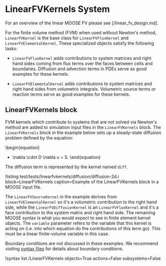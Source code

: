# LinearFVKernels System

For an overview of the linear MOOSE FV please see [/linear_fv_design.md].

For the finite volume method (FVM) when used without Newton's method, `LinearFVKernel` is the base class for `LinearFVFluxKernel` and `LinearFVElementalKernel`. These specialized objects satisfy the following tasks:

* `LinearFVFluxKernel` adds contributions to system matrices and right hand sides coming from flux terms over
  the faces between cells and boundaries. Diffusion and advection terms in PDEs serve as good examples
  for these kernels.

* `LinearFVElementalKernel` adds contributions to system matrices and right hand sides from volumetric integrals.
  Volumetric source terms or reaction terms serve as good examples for these kernels.

## LinearFVKernels block

FVM kernels which contribute to systems that are not solved via Newton's method
are added to simulation input files in the `LinearFVKernels` block.  The
`LinearFVKernels` block in the example below sets up a steady-state diffusion problem
defined by the equation:

\begin{equation}
  - \nabla \cdot D \nabla u = S.
\end{equation}

The diffusion term is represented by the kernel named `diff`.

!listing test/tests/linearfvkernels/diffusion/diffusion-2d.i
         block=LinearFVKernels
         caption=Example of the LinearFVKernels block in a MOOSE input file.

The `LinearFVSourceKernel` in the example derives from `LinearFVElementalKernel` so it's a
volumetric contribution to the right hand side, while the `LinearFVDiffusionKernel` is an
`LinearFVFluxKernel` and it's a face contribution to the system matrix and right hand side.
The remaining MOOSE syntax is what you would expect to see in finite element kernel objects.
The `variable` parameter refers to the variable that this kernel is acting on (i.e. into
which equation do the contributions of this term go). This must be a linear finite-volume
variable in this case.

Boundary conditions are not discussed in these examples. We recommend visiting
[syntax files](syntax/LinearFVBCs/index.md) for details about boundary conditions.

!syntax list /LinearFVKernels objects=True actions=False subsystems=False

